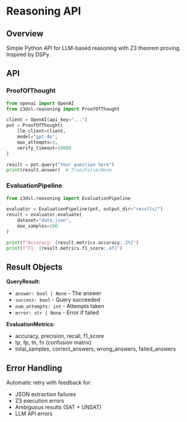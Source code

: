 # Reasoning API

## Overview

Simple Python API for LLM-based reasoning with Z3 theorem proving. Inspired by DSPy.

## API

### ProofOfThought

```python
from openai import OpenAI
from z3dsl.reasoning import ProofOfThought

client = OpenAI(api_key="...")
pot = ProofOfThought(
    llm_client=client,
    model="gpt-4o",
    max_attempts=3,
    verify_timeout=10000
)

result = pot.query("Your question here")
print(result.answer)  # True/False/None
```

### EvaluationPipeline

```python
from z3dsl.reasoning import EvaluationPipeline

evaluator = EvaluationPipeline(pot, output_dir="results/")
result = evaluator.evaluate(
    dataset="data.json",
    max_samples=100
)

print(f"Accuracy: {result.metrics.accuracy:.2%}")
print(f"F1: {result.metrics.f1_score:.4f}")
```

## Result Objects

**QueryResult:**
- `answer: bool | None` - The answer
- `success: bool` - Query succeeded
- `num_attempts: int` - Attempts taken
- `error: str | None` - Error if failed

**EvaluationMetrics:**
- accuracy, precision, recall, f1_score
- tp, fp, tn, fn (confusion matrix)
- total_samples, correct_answers, wrong_answers, failed_answers

## Error Handling

Automatic retry with feedback for:
- JSON extraction failures
- Z3 execution errors
- Ambiguous results (SAT + UNSAT)
- LLM API errors
